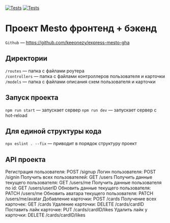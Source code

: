 [![Tests](../../actions/workflows/tests-13-sprint.yml/badge.svg)](../../actions/workflows/tests-13-sprint.yml) [![Tests](../../actions/workflows/tests-14-sprint.yml/badge.svg)](../../actions/workflows/tests-14-sprint.yml)
# Проект Mesto фронтенд + бэкенд

`Github` — https://github.com/keeonezy/express-mesto-gha


## Директории

`/routes` — папка с файлами роутера  
`/controllers` — папка с файлами контроллеров пользователя и карточки   
`/models` — папка с файлами описания схем пользователя и карточки  

## Запуск проекта

`npm run start` — запускает сервер
`npm run dev` — запускает сервер с hot-reload

## Для единой структуры кода

`npx eslint . --fix` — приводит в порядок структуру проект

## API проекта

Регистрация пользователя: POST /signup 
Логин пользователя: POST /signin 
Получить всех пользователей: GET /users 
Получить данные текущего пользователя: GET /users/me 
Получить данные пользователя по id: GET /users/userID 
Обновить данные текущего пользователя: PATCH /users/me 
Обновить аватара текущего пользователя: PATCH /users/me/avatar 
Добавление карточки: POST /cards 
Получение всех карточек: GET /cards 
Удаление карточки: DELETE /cards/cardID 
Поставить лайк карточке: PUT /cards/cardID/likes 
Удалить лайк у карточки: DELETE /cards/cardID/likes 

